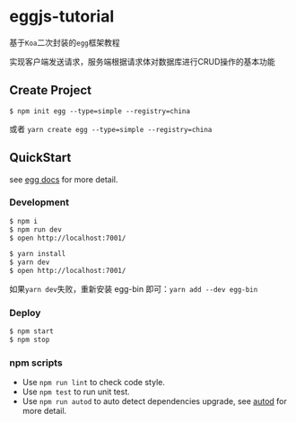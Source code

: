 # eggjs-tutorial

基于`Koa`二次封装的`egg`框架教程

实现客户端发送请求，服务端根据请求体对数据库进行CRUD操作的基本功能

## Create Project

`$ npm init egg --type=simple --registry=china`

或者 `yarn create egg --type=simple --registry=china`

## QuickStart

<!-- add docs here for user -->

see [egg docs][egg] for more detail.

### Development

```bash
$ npm i
$ npm run dev
$ open http://localhost:7001/
```

```bash
$ yarn install
$ yarn dev
$ open http://localhost:7001/
```

如果`yarn dev`失败，重新安装 egg-bin 即可：`yarn add --dev egg-bin`

### Deploy

```bash
$ npm start
$ npm stop
```

### npm scripts

- Use `npm run lint` to check code style.
- Use `npm test` to run unit test.
- Use `npm run autod` to auto detect dependencies upgrade, see [autod](https://www.npmjs.com/package/autod) for more detail.

[egg]: https://eggjs.org
